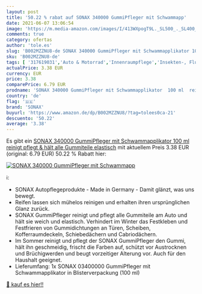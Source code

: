 ```yaml
---
layout: post
title: '50.22 % rabat auf SONAX 340000 GummiPfleger mit Schwammapp'
date: 2021-06-07 13:06:54
image: 'https://m.media-amazon.com/images/I/413WXpogT9L._SL500_._SL400_.jpg'
comments: true
category: ofertas
author: 'tole.es'
slug: 'B002MZZNU8-de SONAX 340000 GummiPfleger mit Schwammapplikator 100 ml...'
sku: 'B002MZZNU8-de'
tags: [ '317619031','Auto & Motorrad','Innenraumpflege','Insekten-, Flugrost- & Teerfleckreiniger','Lackpflege','Produkte','Reinigung & Pflege','SONAX','sonax', ]
actualPrice: 3.38 EUR
currency: EUR
price: 3.38
comparePrice: 6.79 EUR
prodname: 'SONAX 340000 GummiPfleger mit Schwammapplikator  100 ml  reinigt  pflegt & hält alle Gummiteile elastisch'
country: 'de'
flag: '🇩🇪'
brand: 'SONAX'
buyurl: 'https://www.amazon.de/dp/B002MZZNU8/?tag=tolees0ca-21'
descuento: '50.22'
average: '3.38'
---
```


Es gibt ein [SONAX 340000 GummiPfleger mit Schwammapplikator  100 ml  reinigt  pflegt & hält alle Gummiteile elastisch](https://www.amazon.de/dp/B002MZZNU8/?tag=tolees0ca-21) mit aktuellem Preis 3.38 EUR (original: 6.79 EUR) 50.22 % Rabatt hier:

[![SONAX 340000 GummiPfleger mit Schwammapp](https://m.media-amazon.com/images/I/413WXpogT9L._SL500_._SL400_.jpg)](https://www.amazon.de/dp/B002MZZNU8/?tag=tolees0ca-21)

ℹ️:

- SONAX Autopflegeprodukte - Made in Germany - Damit glänzt, was uns bewegt.
- Reifen lassen sich mühelos reinigen und erhalten ihren ursprünglichen Glanz zurück.
- SONAX GummiPfleger reinigt und pflegt alle Gummiteile am Auto und hält sie weich und elastisch. Verhindert im Winter das Festkleben und Festfrieren von Gummidichtungen an Türen, Scheiben, Kofferraumdeckeln, Schiebedächern und Cabriodächern.
- Im Sommer reinigt und pflegt der SONAX GummiPfleger den Gummi, hält ihn geschmeidig, frischt die Farben auf, schützt vor Austrocknen und Brüchigwerden und beugt vorzeitiger Alterung vor. Auch für den Haushalt geeignet.
- Lieferumfang: 1x SONAX 03400000 GummiPfleger mit Schwammapplikator in Blisterverpackung (100 ml)

[🛒 kauf es hier!!](https://www.amazon.de/dp/B002MZZNU8/?tag=tolees0ca-21)
